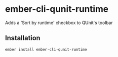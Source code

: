 # ember-cli-qunit-runtime

Adds a 'Sort by runtime' checkbox to QUnit's toolbar

## Installation

`ember install ember-cli-qunit-runtime`

